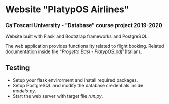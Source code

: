 # Website "PlatypOS Airlines"
### Ca'Foscari University - "Database" course project 2019-2020

Website built with Flask and Bootstrap frameworks and PostgreSQL.

The web application provides functionality related to flight booking. Related documentation inside file "*Progetto Basi - PlatypOS.pdf*"(Italian).

## Testing

* Setup your flask envirorment and install required packages.
* Setup PostgreSQL and modify the database credentials inside *models.py*.
* Start the web server with target file *run.py*.
